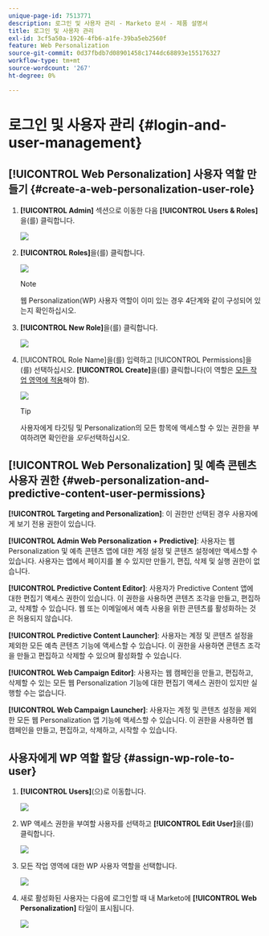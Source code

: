 ```yaml
---
unique-page-id: 7513771
description: 로그인 및 사용자 관리 - Marketo 문서 - 제품 설명서
title: 로그인 및 사용자 관리
exl-id: 3cf5a50a-1926-4fb6-a1fe-39ba5eb2560f
feature: Web Personalization
source-git-commit: 0d37fbdb7d08901458c1744dc68893e155176327
workflow-type: tm+mt
source-wordcount: '267'
ht-degree: 0%

---
```


# 로그인 및 사용자 관리 {#login-and-user-management}

## [!UICONTROL Web Personalization] 사용자 역할 만들기 {#create-a-web-personalization-user-role}

1. **[!UICONTROL Admin]** 섹션으로 이동한 다음 **[!UICONTROL Users & Roles]**&#x200B;을(를) 클릭합니다.

   ![](assets/image2015-4-28-19-3a50-3a49.png)

1. **[!UICONTROL Roles]**&#x200B;을(를) 클릭합니다.

   ![](assets/image2015-4-28-19-3a57-3a58.png)

   >[!NOTE]
   >
   >웹 Personalization(WP) 사용자 역할이 이미 있는 경우 4단계와 같이 구성되어 있는지 확인하십시오.

1. **[!UICONTROL New Role]**&#x200B;을(를) 클릭합니다.

   ![](assets/three-1.png)

1. [!UICONTROL Role Name]을(를) 입력하고 [!UICONTROL Permissions]을(를) 선택하십시오. **[!UICONTROL Create]**&#x200B;을(를) 클릭합니다(이 역할은 [모든 작업 영역에 적용](/help/marketo/product-docs/administration/users-and-roles/managing-marketo-users.md)해야 함).

   ![](assets/four.png)

   >[!TIP]
   >
   >사용자에게 타깃팅 및 Personalization의 모든 항목에 액세스할 수 있는 권한을 부여하려면 확인란을 _모두_&#x200B;선택하십시오.

## [!UICONTROL Web Personalization] 및 예측 콘텐츠 사용자 권한 {#web-personalization-and-predictive-content-user-permissions}

**[!UICONTROL Targeting and Personalization]**: 이 권한만 선택된 경우 사용자에게 보기 전용 권한이 있습니다.

**[!UICONTROL Admin Web Personalization + Predictive]**: 사용자는 웹 Personalization 및 예측 콘텐츠 앱에 대한 계정 설정 및 콘텐츠 설정에만 액세스할 수 있습니다. 사용자는 앱에서 페이지를 볼 수 있지만 만들기, 편집, 삭제 및 실행 권한이 없습니다.

**[!UICONTROL Predictive Content Editor]**: 사용자가 Predictive Content 앱에 대한 편집기 액세스 권한이 있습니다. 이 권한을 사용하면 콘텐츠 조각을 만들고, 편집하고, 삭제할 수 있습니다. 웹 또는 이메일에서 예측 사용을 위한 콘텐츠를 활성화하는 것은 허용되지 않습니다.

**[!UICONTROL Predictive Content Launcher]**: 사용자는 계정 및 콘텐츠 설정을 제외한 모든 예측 콘텐츠 기능에 액세스할 수 있습니다. 이 권한을 사용하면 콘텐츠 조각을 만들고 편집하고 삭제할 수 있으며 활성화할 수 있습니다.

**[!UICONTROL Web Campaign Editor]**: 사용자는 웹 캠페인을 만들고, 편집하고, 삭제할 수 있는 모든 웹 Personalization 기능에 대한 편집기 액세스 권한이 있지만 실행할 수는 없습니다.

**[!UICONTROL Web Campaign Launcher]**: 사용자는 계정 및 콘텐츠 설정을 제외한 모든 웹 Personalization 앱 기능에 액세스할 수 있습니다. 이 권한을 사용하면 웹 캠페인을 만들고, 편집하고, 삭제하고, 시작할 수 있습니다.

## 사용자에게 WP 역할 할당 {#assign-wp-role-to-user}

1. **[!UICONTROL Users]**(으)로 이동합니다.

   ![](assets/image2015-4-29-11-3a31-3a3.png)

1. WP 액세스 권한을 부여할 사용자를 선택하고 **[!UICONTROL Edit User]**&#x200B;을(를) 클릭합니다.

   ![](assets/image2015-4-29-11-3a38-3a46.png)

1. 모든 작업 영역에 대한 WP 사용자 역할을 선택합니다.

   ![](assets/seven.png)

1. 새로 활성화된 사용자는 다음에 로그인할 때 내 Marketo에 **[!UICONTROL Web Personalization]** 타일이 표시됩니다.

   ![](assets/eight.png)
